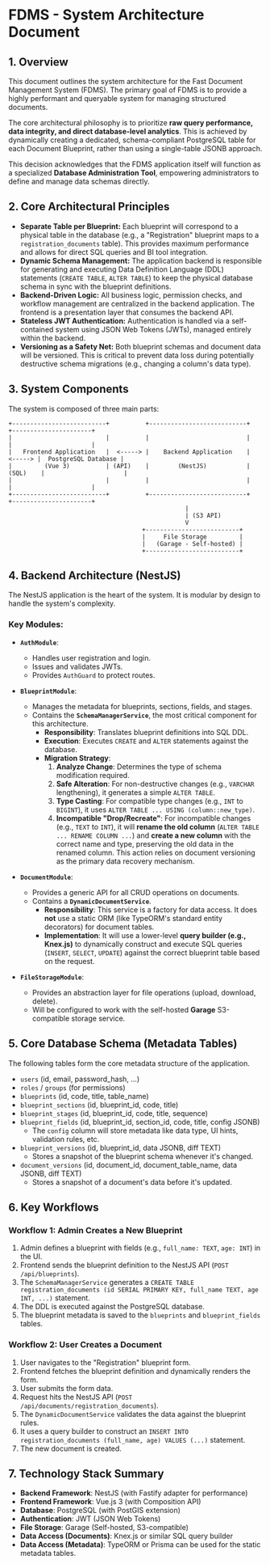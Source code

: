 # FDMS - System Architecture Document

## 1. Overview

This document outlines the system architecture for the Fast Document Management System (FDMS). The primary goal of FDMS is to provide a highly performant and queryable system for managing structured documents.

The core architectural philosophy is to prioritize **raw query performance, data integrity, and direct database-level analytics**. This is achieved by dynamically creating a dedicated, schema-compliant PostgreSQL table for each Document Blueprint, rather than using a single-table JSONB approach.

This decision acknowledges that the FDMS application itself will function as a specialized **Database Administration Tool**, empowering administrators to define and manage data schemas directly.

## 2. Core Architectural Principles

- **Separate Table per Blueprint:** Each blueprint will correspond to a physical table in the database (e.g., a "Registration" blueprint maps to a `registration_documents` table). This provides maximum performance and allows for direct SQL queries and BI tool integration.
- **Dynamic Schema Management:** The application backend is responsible for generating and executing Data Definition Language (DDL) statements (`CREATE TABLE`, `ALTER TABLE`) to keep the physical database schema in sync with the blueprint definitions.
- **Backend-Driven Logic:** All business logic, permission checks, and workflow management are centralized in the backend application. The frontend is a presentation layer that consumes the backend API.
- **Stateless JWT Authentication:** Authentication is handled via a self-contained system using JSON Web Tokens (JWTs), managed entirely within the backend.
- **Versioning as a Safety Net:** Both blueprint schemas and document data will be versioned. This is critical to prevent data loss during potentially destructive schema migrations (e.g., changing a column's data type).

## 3. System Components

The system is composed of three main parts:

```
+--------------------------+          +---------------------------+          +----------------------+
|                          |          |                           |          |                      |
|   Frontend Application   |  <-----> |    Backend Application    |  <-----> |  PostgreSQL Database |
|         (Vue 3)          | (API)    |        (NestJS)           | (SQL)    |                      |
|                          |          |                           |          |                      |
+--------------------------+          +---------------------------+          +----------------------+
                                                 |
                                                 | (S3 API)
                                                 V
                                     +--------------------------+
                                     |     File Storage         |
                                     |   (Garage - Self-hosted) |
                                     +--------------------------+
```

## 4. Backend Architecture (NestJS)

The NestJS application is the heart of the system. It is modular by design to handle the system's complexity.

### Key Modules:

- **`AuthModule`**:
    - Handles user registration and login.
    - Issues and validates JWTs.
    - Provides `AuthGuard` to protect routes.

- **`BlueprintModule`**:
    - Manages the metadata for blueprints, sections, fields, and stages.
    - Contains the **`SchemaManagerService`**, the most critical component for this architecture.
        - **Responsibility**: Translates blueprint definitions into SQL DDL.
        - **Execution**: Executes `CREATE` and `ALTER` statements against the database.
        - **Migration Strategy**:
            1.  **Analyze Change**: Determines the type of schema modification required.
            2.  **Safe Alteration**: For non-destructive changes (e.g., `VARCHAR` lengthening), it generates a simple `ALTER TABLE`.
            3.  **Type Casting**: For compatible type changes (e.g., `INT` to `BIGINT`), it uses `ALTER TABLE ... USING (column::new_type)`.
            4.  **Incompatible "Drop/Recreate"**: For incompatible changes (e.g., `TEXT` to `INT`), it will **rename the old column** (`ALTER TABLE ... RENAME COLUMN ...`) and **create a new column** with the correct name and type, preserving the old data in the renamed column. This action relies on document versioning as the primary data recovery mechanism.

- **`DocumentModule`**:
    - Provides a generic API for all CRUD operations on documents.
    - Contains a **`DynamicDocumentService`**.
        - **Responsibility**: This service is a factory for data access. It does **not** use a static ORM (like TypeORM's standard entity decorators) for document tables.
        - **Implementation**: It will use a lower-level **query builder (e.g., Knex.js)** to dynamically construct and execute SQL queries (`INSERT`, `SELECT`, `UPDATE`) against the correct blueprint table based on the request.

- **`FileStorageModule`**:
    - Provides an abstraction layer for file operations (upload, download, delete).
    - Will be configured to work with the self-hosted **Garage** S3-compatible storage service.

## 5. Core Database Schema (Metadata Tables)

The following tables form the core metadata structure of the application.

- `users` (id, email, password_hash, ...)
- `roles` / `groups` (for permissions)
- `blueprints` (id, code, title, table_name)
- `blueprint_sections` (id, blueprint_id, code, title)
- `blueprint_stages` (id, blueprint_id, code, title, sequence)
- `blueprint_fields` (id, blueprint_id, section_id, code, title, config JSONB)
    - The `config` column will store metadata like data type, UI hints, validation rules, etc.
- `blueprint_versions` (id, blueprint_id, data JSONB, diff TEXT)
    - Stores a snapshot of the blueprint schema whenever it's changed.
- `document_versions` (id, document_id, document_table_name, data JSONB, diff TEXT)
    - Stores a snapshot of a document's data before it's updated.

## 6. Key Workflows

### Workflow 1: Admin Creates a New Blueprint

1.  Admin defines a blueprint with fields (e.g., `full_name: TEXT`, `age: INT`) in the UI.
2.  Frontend sends the blueprint definition to the NestJS API (`POST /api/blueprints`).
3.  The `SchemaManagerService` generates a `CREATE TABLE registration_documents (id SERIAL PRIMARY KEY, full_name TEXT, age INT, ...)` statement.
4.  The DDL is executed against the PostgreSQL database.
5.  The blueprint metadata is saved to the `blueprints` and `blueprint_fields` tables.

### Workflow 2: User Creates a Document

1.  User navigates to the "Registration" blueprint form.
2.  Frontend fetches the blueprint definition and dynamically renders the form.
3.  User submits the form data.
4.  Request hits the NestJS API (`POST /api/documents/registration_documents`).
5.  The `DynamicDocumentService` validates the data against the blueprint rules.
6.  It uses a query builder to construct an `INSERT INTO registration_documents (full_name, age) VALUES (...)` statement.
7.  The new document is created.

## 7. Technology Stack Summary

- **Backend Framework**: NestJS (with Fastify adapter for performance)
- **Frontend Framework**: Vue.js 3 (with Composition API)
- **Database**: PostgreSQL (with PostGIS extension)
- **Authentication**: JWT (JSON Web Tokens)
- **File Storage**: Garage (Self-hosted, S3-compatible)
- **Data Access (Documents)**: Knex.js or similar SQL query builder
- **Data Access (Metadata)**: TypeORM or Prisma can be used for the static metadata tables.